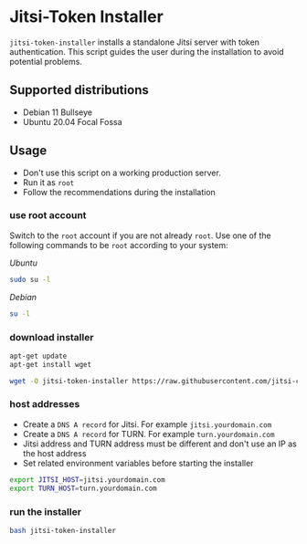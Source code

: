 # Jitsi-Token Installer

`jitsi-token-installer` installs a standalone Jitsi server with
token authentication. This script guides the user during the
installation to avoid potential problems.

## Supported distributions

- Debian 11 Bullseye
- Ubuntu 20.04 Focal Fossa

## Usage

- Don't use this script on a working production server.
- Run it as `root`
- Follow the recommendations during the installation

### use root account

Switch to the `root` account if you are not already `root`. Use one of the
following commands to be `root` according to your system:

_Ubuntu_

```bash
sudo su -l
```

_Debian_

```bash
su -l
```

### download installer

```bash
apt-get update
apt-get install wget

wget -O jitsi-token-installer https://raw.githubusercontent.com/jitsi-contrib/installers/main/jitsi-token/jitsi-token-installer
```

### host addresses

- Create a `DNS A record` for Jitsi. For example `jitsi.yourdomain.com`
- Create a `DNS A record` for TURN. For example `turn.yourdomain.com`
- Jitsi address and TURN address must be different and don't use an IP as the
  host address
- Set related environment variables before starting the installer

```bash
export JITSI_HOST=jitsi.yourdomain.com
export TURN_HOST=turn.yourdomain.com
```

### run the installer

```bash
bash jitsi-token-installer
```
